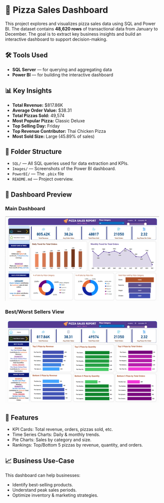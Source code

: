 # 🍕 Pizza Sales Dashboard

This project explores and visualizes pizza sales data using SQL and Power BI. The dataset contains **48,620 rows** of transactional data from January to December. The goal is to extract key business insights and build an interactive dashboard to support decision-making.

## 🛠️ Tools Used
- **SQL Server** — for querying and aggregating data
- **Power BI** — for building the interactive dashboard

## 📊 Key Insights
- **Total Revenue:** $817.86K
- **Average Order Value:** $38.31
- **Total Pizzas Sold:** 49,574
- **Most Popular Pizza:** Classic Deluxe
- **Top Selling Day:** Friday
- **Top Revenue Contributor:** Thai Chicken Pizza
- **Most Sold Size:** Large (45.89% of sales)

## 📁 Folder Structure
- `SQL/` — All SQL queries used for data extraction and KPIs.
- `Images/` — Screenshots of the Power BI dashboard.
- `PowerBI/` — The `.pbix` file
- `README.md` — Project overview.

## 📸 Dashboard Preview
### Main Dashboard
![Main Dashboard](https://github.com/sitinursalamah/Pizza-Sales-Dashboard/blob/main/Images/dashboard_main.png)

### Best/Worst Sellers View
![Best/Worst Sellers](https://github.com/sitinursalamah/Pizza-Sales-Dashboard/blob/main/Images/dashboard_best_worst.png)

## 📌 Features
- KPI Cards: Total revenue, orders, pizzas sold, etc.
- Time Series Charts: Daily & monthly trends.
- Pie Charts: Sales by category and size.
- Rankings: Top/Bottom 5 pizzas by revenue, quantity, and orders.

## 📈 Business Use-Case
This dashboard can help businesses:
- Identify best-selling products.
- Understand peak sales periods.
- Optimize inventory & marketing strategies.
